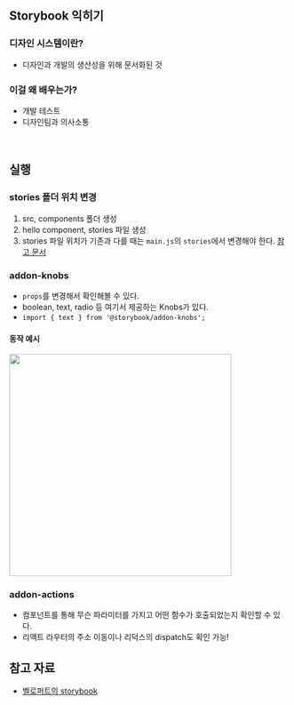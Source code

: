 ## Storybook 익히기

### 디자인 시스템이란?
- 디자인과 개발의 생산성을 위해 문서화된 것

### 이걸 왜 배우는가?
- 개발 테스트
- 디자인팀과 의사소통

<br>

## 실행

### stories 폴더 위치 변경
1. src, components 폴더 생성
2. hello component, stories 파일 생성
3. stories 파일 위치가 기존과 다를 때는 `main.js`의 `stories`에서 변경해야 한다. [참고 문서](https://storybook.js.org/docs/react/configure/overview#with-a-directory)

### addon-knobs
- `props`를 변경해서 확인해볼 수 있다.
- boolean, text, radio 등 여기서 제공하는 Knobs가 있다.
- `import { text } from '@storybook/addon-knobs';`

#### 동작 예시
<img width=400 src="https://user-images.githubusercontent.com/64337152/165024938-d4aac773-0c9f-4818-9855-72c915360b11.gif">

### addon-actions
- 컴포넌트를 통해 무슨 파라미터를 가지고 어떤 함수가 호출되었는지 확인할 수 있다.
- 리액트 라우터의 주소 이동이나 리덕스의 dispatch도 확인 가능!

## 참고 자료
- [벨로퍼트의 storybook](https://velog.io/@velopert/start-storybook)